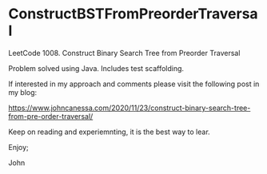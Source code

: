 # ConstructBSTFromPreorderTraversal
LeetCode 1008. Construct Binary Search Tree from Preorder Traversal

Problem solved using Java.
Includes test scaffolding.

If interested in my approach and comments please visit the following post in my blog:

https://www.johncanessa.com/2020/11/23/construct-binary-search-tree-from-pre-order-traversal/

Keep on reading and experiemnting, it is the best way to lear.

Enjoy;

John
